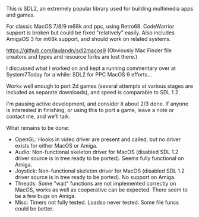 This is SDL2, an extremely popular library used for building multimedia apps and games.

For classic MacOS 7/8/9 m68k and ppc, using Retro68. CodeWarrior support is broken but could be fixed "relatively" easily. Also includes AmigaOS 3 for m68k support, and should work on related systems.

https://github.com/laulandn/sdl2macos9
(Obviously Mac Finder file creators and types and resource forks are lost there.)

I discussed what I worked on and kept a running commentary over at System7Today for a while:
SDL2 for PPC MacOS 9 efforts...

Works well enough to port 2d games (several attempts at various stages are included as separate downloads), and speed is comparable to SDL 1.2.

I'm pausing active development, and consider it about 2/3 done. If anyone is interested in finishing, or using this to port a game, leave a note or contact me, and we'll talk.

What remains to be done:
* OpenGL: Hooks in video driver are present and called, but no driver exists for either MacOS or Amiga.
* Audio: Non-functional skeleton driver for MacOS (disabled SDL 1.2 driver source is in tree ready to be ported). Seems fully functional on Amiga.
* Joystick: Non-functional skeleton driver for MacOS (disabled SDL 1.2 driver source is in tree ready to be ported). No support on Amiga.
* Threads: Some "wait" functions are not implemented correctly on MacOS, works as well as cooperative can be expected. There seem to be a few bugs on Amiga.
* Misc: Timers not fully tested. Loadso never tested. Some file funcs could be better.